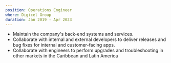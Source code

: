 ```yaml
---
position: Operations Engineer
where: Digicel Group
duration: Jan 2019 - Apr 2023
---
```


- Maintain the company's back-end systems and services.
- Collaborate with internal and external developers to deliver releases and bug fixes for internal and customer-facing apps.
- Collaborate with engineers to perform upgrades and troubleshooting in other markets in the Caribbean and Latin America
